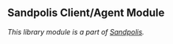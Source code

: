 ## Sandpolis Client/Agent Module
_This library module is a part of [Sandpolis](https://github.com/sandpolis/sandpolis)._
